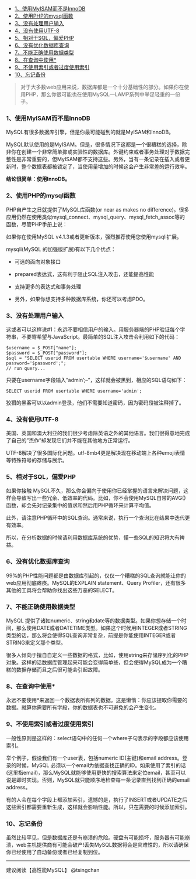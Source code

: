 <!-- TOC -->

- [1、使用MyISAM而不是InnoDB](#1使用myisam而不是innodb)
- [2、使用PHP的mysql函数](#2使用php的mysql函数)
- [3、没有处理用户输入](#3没有处理用户输入)
- [4、没有使用UTF-8](#4没有使用utf-8)
- [5、相对于SQL，偏爱PHP](#5相对于sql偏爱php)
- [6、没有优化数据库查询](#6没有优化数据库查询)
- [7、不能正确使用数据类型](#7不能正确使用数据类型)
- [8、在查询中使用*](#8在查询中使用)
- [9、不使用索引或者过度使用索引](#9不使用索引或者过度使用索引)
- [10、忘记备份](#10忘记备份)

<!-- /TOC -->

> 对于大多数web应用来说，数据库都是一个十分基础性的部分。如果你在使用PHP，那么你很可能也在使用MySQL—LAMP系列中举足轻重的一份子。



### 1、使用MyISAM而不是InnoDB ###

MySQL有很多数据库引擎，但是你最可能碰到的就是MyISAM和InnoDB。

MySQL默认使用的是MyISAM。但是，很多情况下这都是一个很糟糕的选择，除非你在创建一个非常简单抑或实验性的数据库。外键约束或者事务处理对于数据完整性是非常重要的，但MyISAM都不支持这些。另外，当有一条记录在插入或者更新时，整个数据表都被锁定了，当使用量增加的时候这会产生非常差的运行效率。

**结论很简单：使用InnoDB。**

### 2、使用PHP的mysql函数 ###

PHP自产生之日就提供了MySQL库函数(or near as makes no difference)。很多应用仍然在使用类似mysql_connect、mysql_query、mysql_fetch_assoc等的函数，尽管PHP手册上说：

如果你在使用MySQL v4.1.3或者更新版本，强烈推荐使用您使用mysqli扩展。

mysqli(MySQL 的加强版扩展)有以下几个优点：

- 可选的面向对象接口

- prepared表达式，这有利于阻止SQL注入攻击，还能提高性能

- 支持更多的表达式和事务处理

- 另外，如果你想支持多种数据库系统，你还可以考虑PDO。

### 3、没有处理用户输入 ###

这或者可以这样说#1：永远不要相信用户的输入。用服务器端的PHP验证每个字符串，不要寄希望与JavaScript。最简单的SQL注入攻击会利用如下的代码：

    $username = $_POST["name"];
    $password = $_POST["password"];
    $sql = "SELECT userid FROM usertable WHERE username='$username' AND password='$password';";
    // run query...
只要在username字段输入”admin’;–”，这样就会被黑到，相应的SQL语句如下：

    SELECT userid FROM usertable WHERE username='admin';
狡猾的黑客可以以admin登录，他们不需要知道密码，因为密码段被注释掉了。

### 4、没有使用UTF-8 ###

美国、英国和澳大利亚的我们很少考虑除英语之外的其他语言。我们很得意地完成了自己的”杰作”却发现它们并不能在其他地方正常运行。

UTF-8解决了很多国际化问题。utf-8mb4更是解决现在移动端上各种emoji表情等特殊符号的存储与展示。

### 5、相对于SQL，偏爱PHP ###

如果你接触 MySQL不久，那么你会偏向于使用你已经掌握的语言来解决问题，这样会导致写出一些冗余、低效率的代码。比如，你不会使用MySQL自带的AVG()函数，却会先对记录集中的值求和然后用PHP循环来计算平均值。

此外，请注意PHP循环中的SQL查询。通常来说，执行一个查询比在结果中迭代更有效率。

所以，在分析数据的时候请利用数据库系统的优势，懂一些SQL的知识将大有裨益。

### 6、没有优化数据库查询 ###

99%的PHP性能问题都是由数据库引起的，仅仅一个糟糕的SQL查询就能让你的web应用彻底瘫痪。MySQL的EXPLAIN statement、Query Profiler，还有很多其他的工具将会帮助你找出这些万恶的SELECT。

### 7、不能正确使用数据类型 ###

MySQL 提供了诸如numeric、string和date等的数据类型。如果你想存储一个时间，那么使用DATE或者DATETIME类型。如果这个时候用INTEGER或者STRING类型的话，那么将会使得SQL查询非常复杂，前提是你能使用INTEGER或者STRING来定义那个类型。

很多人倾向于擅自自定义一些数据的格式，比如，使用string来存储序列化的PHP对象。这样的话数据库管理起来可能会变得简单些，但会使得MySQL成为一个糟糕的数据存储而且之后很可能会引起故障。

### 8、在查询中使用* ###

永远不要使用*来返回一个数据表所有列的数据。这是懒惰：你应该提取你需要的数据。就算你需要所有字段，你的数据表也不可避免的会产生变化。

### 9、不使用索引或者过度使用索引 ###

一般性原则是这样的：select语句中的任何一个where子句表示的字段都应该使用索引。

举个例子，假设我们有一个user表，包括numeric ID(主键)和email address。登录的时候，MySQL 必须以一个email为依据查找正确的ID。如果使用了索引的话(这里指email)，那么MySQL就能够使用更快的搜索算法来定位email，甚至可以说是即时实现。否则，MySQL就只能顺序地检查每一条记录直到找到正确的email address。

有的人会在每个字段上都添加索引，遗憾的是，执行了INSERT或者UPDATE之后这些索引都需要重新生成，这样就会影响性能。所以，只在需要的时候添加索引。

### 10、忘记备份 ###

虽然比较罕见，但是数据库还是有崩溃的危险。硬盘有可能损坏，服务器有可能崩溃，web主机提供商有可能会破产!丢失MySQL数据将会是灾难性的，所以请确保你已经使用了自动备份或者已经复制到位。


----------
建议阅读【高性能MySQL】  @tsingchan 
